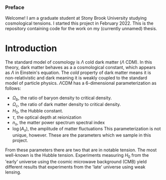 ### Preface
Welcome! I am a graduate student at Stony Brook University studying cosmological tensions. I started this project in February 2022. This is the repository containing code for the work on my (currently unnamed) thesis.

# Introduction
The standard model of cosmology is $\Lambda$ cold dark matter \($\Lambda$ CDM\). In this theory, dark matter behaves as a a cosmological constant, which appears as $\Lambda$ in Einstein's equation. The *cold* property of dark matter means it is non-relativistic and dark meaning it is weakly coupled to the standard model of particle physics. $\Lambda$CDM has a 6-dimensional parameterization as follows:
- $\Omega_b$, the ratio of baryon density to critical density.
- $\Omega_c$, the ratio of dark matter density to critical density.
- $H_0$, the Hubble constant.
- $\tau$, the optical depth at reionization
- $n_s$, the matter power spectrum spectral index
- $\log(A_s)$, the amplitude of matter fluctuations
This parameterization is not unique, however. These are the parameters which we sample in this project.

From these parameters there are two that are in notable tension. The most well-known is the Hubble tension. Experiments measuring $H_0$ from the 'early' universe using the cosmic microwave background (CMB) yield different results that experiments from the 'late' universe using weak lensing. 

